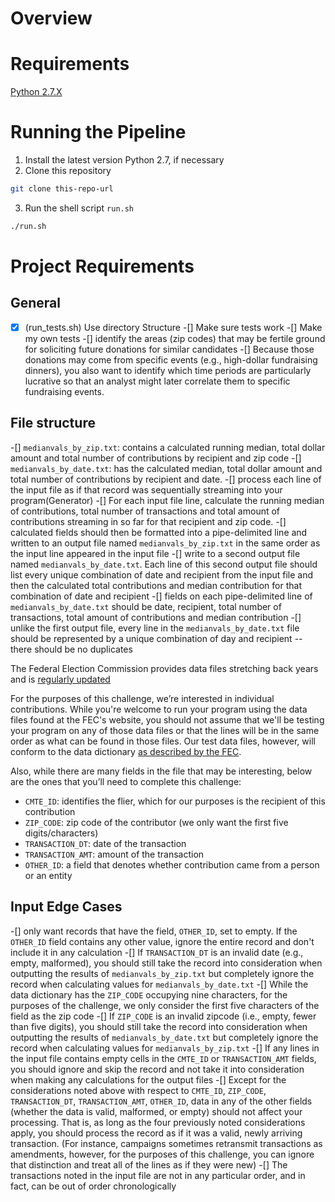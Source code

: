 # Overview

# Requirements
[Python 2.7.X](https://www.python.org/downloads/)

# Running the Pipeline
1) Install the latest version Python 2.7, if necessary
2) Clone this repository
```Bash
git clone this-repo-url
```
3) Run the shell script `run.sh`
```Bash
./run.sh
```

# Project Requirements
## General
-[x] (run_tests.sh) Use directory Structure
-[] Make sure tests work
-[] Make my own tests
-[] identify the areas (zip codes) that may be fertile ground for soliciting future donations for similar candidates
-[] Because those donations may come from specific events (e.g., high-dollar fundraising dinners), you also want to identify which time periods are particularly lucrative so that an analyst might later correlate them to specific fundraising events.
## File structure
-[] `medianvals_by_zip.txt`: contains a calculated running median, total dollar amount and total number of contributions by recipient and zip code
-[] `medianvals_by_date.txt`: has the calculated median, total dollar amount and total number of contributions by recipient and date.
-[] process each line of the input file as if that record was sequentially streaming into your program(Generator)
-[] For each input file line, calculate the running median of contributions, total number of transactions and total amount of contributions streaming in so far for that recipient and zip code.
-[] calculated fields should then be formatted into a pipe-delimited line and written to an output file named `medianvals_by_zip.txt` in the same order as the input line appeared in the input file
-[] write to a second output file named `medianvals_by_date.txt`. Each line of this second output file should list every unique combination of date and recipient from the input file and then the calculated total contributions and median contribution for that combination of date and recipient
-[] fields on each pipe-delimited line of `medianvals_by_date.txt` should be date, recipient, total number of transactions, total amount of contributions and median contribution
-[] unlike the first output file, every line in the `medianvals_by_date.txt` file should be represented by a unique combination of day and recipient -- there should be no duplicates

The Federal Election Commission provides data files stretching back years and is [regularly updated](http://classic.fec.gov/finance/disclosure/ftpdet.shtml)

For the purposes of this challenge, we’re interested in individual contributions. While you're welcome to run your program using the data files found at the FEC's website, you should not assume that we'll be testing your program on any of those data files or that the lines will be in the same order as what can be found in those files. Our test data files, however, will conform to the data dictionary [as described by the FEC](http://classic.fec.gov/finance/disclosure/metadata/DataDictionaryContributionsbyIndividuals.shtml).

Also, while there are many fields in the file that may be interesting, below are the ones that you’ll need to complete this challenge:

* `CMTE_ID`: identifies the flier, which for our purposes is the recipient of this contribution
* `ZIP_CODE`:  zip code of the contributor (we only want the first five digits/characters)
* `TRANSACTION_DT`: date of the transaction
* `TRANSACTION_AMT`: amount of the transaction
* `OTHER_ID`: a field that denotes whether contribution came from a person or an entity 

## Input Edge Cases
-[] only want records that have the field, `OTHER_ID`, set to empty. If the `OTHER_ID` field contains any other value, ignore the entire record and don't include it in any calculation
-[] If `TRANSACTION_DT` is an invalid date (e.g., empty, malformed), you should still take the record into consideration when outputting the results of `medianvals_by_zip.txt` but completely ignore the record when calculating values for `medianvals_by_date.txt`
-[] While the data dictionary has the `ZIP_CODE` occupying nine characters, for the purposes of the challenge, we only consider the first five characters of the field as the zip code
-[] If `ZIP_CODE` is an invalid zipcode (i.e., empty, fewer than five digits), you should still take the record into consideration when outputting the results of `medianvals_by_date.txt` but completely ignore the record when calculating values for `medianvals_by_zip.txt`
-[] If any lines in the input file contains empty cells in the `CMTE_ID` or `TRANSACTION_AMT` fields, you should ignore and skip the record and not take it into consideration when making any calculations for the output files
-[] Except for the considerations noted above with respect to `CMTE_ID`, `ZIP_CODE`, `TRANSACTION_DT`, `TRANSACTION_AMT`, `OTHER_ID`, data in any of the other fields (whether the data is valid, malformed, or empty) should not affect your processing. That is, as long as the four previously noted considerations apply, you should process the record as if it was a valid, newly arriving transaction. (For instance, campaigns sometimes retransmit transactions as amendments, however, for the purposes of this challenge, you can ignore that distinction and treat all of the lines as if they were new)
-[] The transactions noted in the input file are not in any particular order, and in fact, can be out of order chronologically